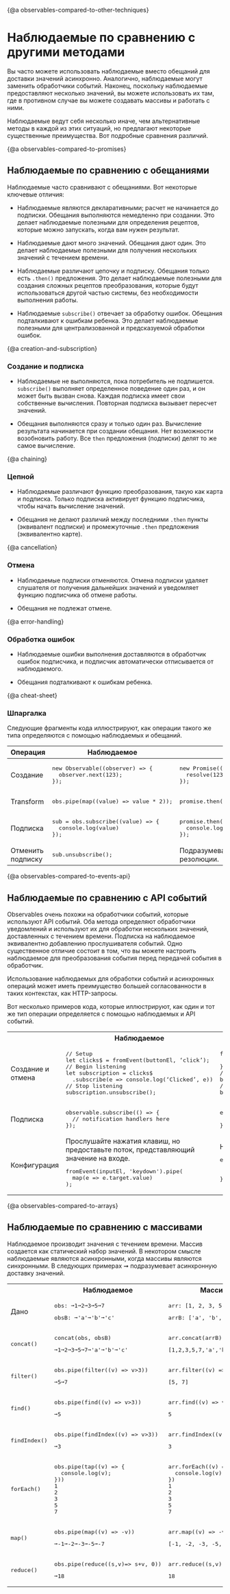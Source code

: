 {@a observables-compared-to-other-techniques}
# Наблюдаемые по сравнению с другими методами

Вы часто можете использовать наблюдаемые вместо обещаний для доставки значений асинхронно. Аналогично, наблюдаемые могут заменить обработчики событий. Наконец, поскольку наблюдаемые предоставляют несколько значений, вы можете использовать их там, где в противном случае вы можете создавать массивы и работать с ними.

Наблюдаемые ведут себя несколько иначе, чем альтернативные методы в каждой из этих ситуаций, но предлагают некоторые существенные преимущества. Вот подробные сравнения различий.

{@a observables-compared-to-promises}
## Наблюдаемые по сравнению с обещаниями

Наблюдаемые часто сравнивают с обещаниями. Вот некоторые ключевые отличия:

* Наблюдаемые являются декларативными; расчет не начинается до подписки. Обещания выполняются немедленно при создании. Это делает наблюдаемые полезными для определения рецептов, которые можно запускать, когда вам нужен результат.

* Наблюдаемые дают много значений. Обещания дают один. Это делает наблюдаемые полезными для получения нескольких значений с течением времени.

* Наблюдаемые различают цепочку и подписку. Обещания только есть  `.then()`  предложения. Это делает наблюдаемые полезными для создания сложных рецептов преобразования, которые будут использоваться другой частью системы, без необходимости выполнения работы.

* Наблюдаемые  `subscribe()`  отвечает за обработку ошибок. Обещания подталкивают к ошибкам ребенка. Это делает наблюдаемые полезными для централизованной и предсказуемой обработки ошибок.


{@a creation-and-subscription}
### Создание и подписка

* Наблюдаемые не выполняются, пока потребитель не подпишется.  `subscribe()` выполняет определенное поведение один раз, и он может быть вызван снова. Каждая подписка имеет свои собственные вычисления. Повторная подписка вызывает пересчет значений.

  <code-example
    path="comparing-observables/src/observables.ts"
    header="src/observables.ts (observable)"
    region="observable">
  </code-example>

* Обещания выполняются сразу и только один раз. Вычисление результата начинается при создании обещания. Нет возможности возобновить работу. Все  `then`  предложения (подписки) делят то же самое вычисление.

  <code-example
    path="comparing-observables/src/promises.ts"
    header="src/promises.ts (promise)"
    region="promise">
  </code-example>

{@a chaining}
### Цепной

* Наблюдаемые различают функцию преобразования, такую ​​как карта и подписка. Только подписка активирует функцию подписчика, чтобы начать вычисление значений.

  <code-example
    path="comparing-observables/src/observables.ts"
    header="src/observables.ts (chain)"
    region="chain">
  </code-example>

* Обещания не делают различий между последними  `.then`  пункты (эквивалент подписки) и промежуточные  `.then`  предложения (эквивалентно карте).

  <code-example
    path="comparing-observables/src/promises.ts"
    header="src/promises.ts (chain)"
    region="chain">
  </code-example>

{@a cancellation}
### Отмена

* Наблюдаемые подписки отменяются. Отмена подписки удаляет слушателя от получения дальнейших значений и уведомляет функцию подписчика об отмене работы.

  <code-example
    path="comparing-observables/src/observables.ts"
    header="src/observables.ts (unsubcribe)"
    region="unsubscribe">
  </code-example>

* Обещания не подлежат отмене.

{@a error-handling}
### Обработка ошибок

* Наблюдаемые ошибки выполнения доставляются в обработчик ошибок подписчика, и подписчик автоматически отписывается от наблюдаемого.

  <code-example
    path="comparing-observables/src/observables.ts"
    header="src/observables.ts (error)"
    region="error">
  </code-example>

* Обещания подталкивают к ошибкам ребенка.

  <code-example
    path="comparing-observables/src/promises.ts"
    header="src/promises.ts (error)"
    region="error">
  </code-example>

{@a cheat-sheet}
### Шпаргалка

Следующие фрагменты кода иллюстрируют, как операции такого же типа определяются с помощью наблюдаемых и обещаний.

<table>
  <thead>
    <tr>
      <th>Операция </th>
      <th>Наблюдаемое </th>
      <th>Promise </th>
    </tr>

  <tbody>
    <tr>
      <td>Создание </td>
      <td>
        <pre>
new Observable((observer) => {
  observer.next(123);
});</pre>
      </td>
      <td>
        <pre>
new Promise((resolve, reject) => {
  resolve(123);
});</pre>
      </td>
    </tr>
    <tr>
      <td>Transform </td>
      <td><pre>obs.pipe(map((value) => value * 2));</pre></td>
      <td><pre>promise.then((value) => value * 2);</pre></td>
    </tr>
    <tr>
      <td>Подписка </td>
      <td>
        <pre>
sub = obs.subscribe((value) => {
  console.log(value)
});</pre>
      </td>
      <td>
        <pre>
promise.then((value) => {
  console.log(value);
});</pre>
      </td>
    </tr>
    <tr>
      <td>Отменить подписку </td>
      <td><pre>sub.unsubscribe();</pre></td>
      <td>Подразумевается обещание резолюции. </td>
    </tr>
  </tbody>
</table>

{@a observables-compared-to-events-api}
## Наблюдаемые по сравнению с API событий

Observables очень похожи на обработчики событий, которые используют API событий. Оба метода определяют обработчики уведомлений и используют их для обработки нескольких значений, доставленных с течением времени. Подписка на наблюдаемое эквивалентно добавлению прослушивателя событий. Одно существенное отличие состоит в том, что вы можете настроить наблюдаемое для преобразования события перед передачей события в обработчик.

Использование наблюдаемых для обработки событий и асинхронных операций может иметь преимущество большей согласованности в таких контекстах, как HTTP-запросы.

Вот несколько примеров кода, которые иллюстрируют, как один и тот же тип операции определяется с помощью наблюдаемых и API событий.

<table>
  <tr>
    <th></th>
    <th>Наблюдаемое </th>
    <th>API событий </th>
  </tr>
  <tr>
    <td>Создание и отмена </td>
    <td>
<pre>// Setup
let clicks$ = fromEvent(buttonEl, ‘click’);
// Begin listening
let subscription = clicks$
  .subscribe(e => console.log(‘Clicked’, e))
// Stop listening
subscription.unsubscribe();</pre>
   </td>
   <td>
<pre>function handler(e) {
  console.log(‘Clicked’, e);
}
// Setup & begin listening
button.addEventListener(‘click’, handler);
// Stop listening
button.removeEventListener(‘click’, handler);
</pre>
    </td>
  </tr>
  <tr>
    <td>Подписка </td>
    <td>
<pre>observable.subscribe(() => {
  // notification handlers here
});</pre>
    </td>
    <td>
<pre>element.addEventListener(eventName, (event) => {
  // notification handler here
});</pre>
    </td>
  </tr>
  <tr>
    <td>Конфигурация </td>
    <td>Прослушайте нажатия клавиш, но предоставьте поток, представляющий значение на входе.
<pre>fromEvent(inputEl, 'keydown').pipe(
  map(e => e.target.value)
);</pre>
    </td>
    <td>Не поддерживает настройку.
<pre>element.addEventListener(eventName, (event) => {
  // Cannot change the passed Event into another
  // value before it gets to the handler
});</pre>
    </td>
  </tr>
</table>


{@a observables-compared-to-arrays}
## Наблюдаемые по сравнению с массивами

Наблюдаемое производит значения с течением времени. Массив создается как статический набор значений. В некотором смысле наблюдаемые являются асинхронными, когда массивы являются синхронными. В следующих примерах ➞ подразумевает асинхронную доставку значений.

<table>
  <tr>
    <th></th>
    <th>Наблюдаемое </th>
    <th>Массив </th>
  </tr>
  <tr>
    <td>Дано </td>
    <td>
      <pre>obs: ➞1➞2➞3➞5➞7</pre>
      <pre>obsB: ➞'a'➞'b'➞'c'</pre>
    </td>
    <td>
      <pre>arr: [1, 2, 3, 5, 7]</pre>
      <pre>arrB: ['a', 'b', 'c']</pre>
    </td>
  </tr>
  <tr>
    <td><pre>concat()</pre></td>
    <td>
      <pre>concat(obs, obsB)</pre>
      <pre>➞1➞2➞3➞5➞7➞'a'➞'b'➞'c'</pre>
    </td>
    <td>
      <pre>arr.concat(arrB)</pre>
      <pre>[1,2,3,5,7,'a','b','c']</pre>
    </td>
  </tr>
  <tr>
    <td><pre>filter()</pre></td>
    <td>
      <pre>obs.pipe(filter((v) => v>3))</pre>
      <pre>➞5➞7</pre>
    </td>
    <td>
      <pre>arr.filter((v) => v>3)</pre>
      <pre>[5, 7]</pre>
    </td>
  </tr>
  <tr>
    <td><pre>find()</pre></td>
    <td>
      <pre>obs.pipe(find((v) => v>3))</pre>
      <pre>➞5</pre>
    </td>
    <td>
      <pre>arr.find((v) => v>3)</pre>
      <pre>5</pre>
    </td>
  </tr>
  <tr>
    <td><pre>findIndex()</pre></td>
    <td>
      <pre>obs.pipe(findIndex((v) => v>3))</pre>
      <pre>➞3</pre>
    </td>
    <td>
      <pre>arr.findIndex((v) => v>3)</pre>
      <pre>3</pre>
    </td>
  </tr>
  <tr>
    <td><pre>forEach()</pre></td>
    <td>
      <pre>obs.pipe(tap((v) => {
  console.log(v);
}))
1
2
3
5
7</pre>
    </td>
    <td>
      <pre>arr.forEach((v) => {
  console.log(v);
})
1
2
3
5
7</pre>
    </td>
  </tr>
  <tr>
    <td><pre>map()</pre></td>
    <td>
      <pre>obs.pipe(map((v) => -v))</pre>
      <pre>➞-1➞-2➞-3➞-5➞-7</pre>
    </td>
    <td>
      <pre>arr.map((v) => -v)</pre>
      <pre>[-1, -2, -3, -5, -7]</pre>
    </td>
  </tr>
  <tr>
    <td><pre>reduce()</pre></td>
    <td>
      <pre>obs.pipe(reduce((s,v)=> s+v, 0))</pre>
      <pre>➞18</pre>
    </td>
    <td>
      <pre>arr.reduce((s,v) => s+v, 0)</pre>
      <pre>18</pre>
    </td>
  </tr>
</table>
